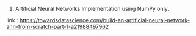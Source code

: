 1. Artificial Neural Networks Implementation using NumPy only.

link : https://towardsdatascience.com/build-an-artificial-neural-network-ann-from-scratch-part-1-a21988497962
